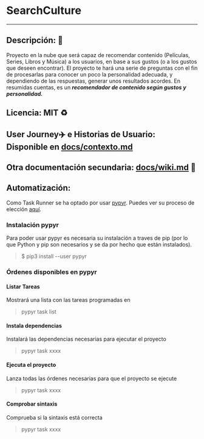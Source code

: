 # SearchCulture
---
## Descripción: :page_with_curl:

Proyecto en la nube que será capaz de recomendar contenido (Películas, Series, Libros y Música) a los usuarios, en base a sus gustos (o a los gustos que deseen encontrar). El proyecto te hará una serie de preguntas con el fin de procesarlas para conocer un poco la personalidad adecuada, y dependiendo de las respuestas, generar unos resultados acordes. En resumidas cuentas, es un ___recomendador de contenido según gustos y personalidad.___

## Licencia: MIT :recycle:

## User Journey:airplane: e Historias de Usuario: Disponible en [docs/contexto.md](https://github.com/migueorg/SearchCulture/blob/Objetivo-1/docs/contexto.md) 

## Otra documentación secundaria: [docs/wiki.md](https://github.com/migueorg/SearchCulture/blob/Objetivo-1/docs/wiki.md) :file_folder:

## Automatización:

Como Task Runner se ha optado por usar [pypyr](https://github.com/pypyr/pypyr). Puedes ver su proceso de elección [aquí](https://github.com/migueorg/SearchCulture/blob/Objetivo-3/docs/taskrunner_choice.md).

### Instalación pypyr
Para poder usar pypyr es necesaria su instalación a traves de pip (por lo que Python y pip son necesarios y se da por hecho que están instalados).
> $ pip3 install --user pypyr

### Órdenes disponibles en pypyr

#### Listar Tareas
Mostrará una lista con las tareas programadas en 
> pypyr task list

#### Instala dependencias
Instalará las dependencias necesarias para ejecutar el proyecto
> pypyr task xxxx

#### Ejecuta el proyecto
Lanza todas las órdenes necesarias para que el proyecto se ejecute
> pypyr task xxxx

#### Comprobar sintaxis
Comprueba si la sintaxis está correcta
> pypyr task xxxx